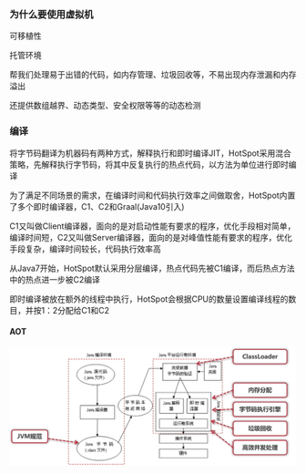 ### 为什么要使用虚拟机

可移植性

托管环境

帮我们处理易于出错的代码，如内存管理、垃圾回收等，不易出现内存泄漏和内存溢出

还提供数组越界、动态类型、安全权限等等的动态检测

### 编译

将字节码翻译为机器码有两种方式，解释执行和即时编译JIT，HotSpot采用混合策略，先解释执行字节码，将其中反复执行的热点代码，以方法为单位进行即时编译

为了满足不同场景的需求，在编译时间和代码执行效率之间做取舍，HotSpot内置了多个即时编译器，C1、C2和Graal(Java10引入)

C1又叫做Client编译器，面向的是对启动性能有要求的程序，优化手段相对简单，编译时间短，C2又叫做Server编译器，面向的是对峰值性能有要求的程序，优化手段复杂，编译时间较长，代码执行效率高

从Java7开始，HotSpot默认采用分层编译，热点代码先被C1编译，而后热点方法中的热点进一步被C2编译

即时编译被放在额外的线程中执行，HotSpot会根据CPU的数量设置编译线程的数目，并按1：2分配给C1和C2

#### AOT

<img src="../.image/image-20210407125103063.png" alt="image-20210407125103063" style="zoom:50%;" />